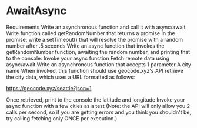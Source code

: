 # AwaitAsync
Requirements
Write an asynchronous function and call it with async/await
Write function called getRandomNumber that returns a promise
In the promise, write a setTimeout() that will resolve the promise with a random number after .5 seconds
Write an async function that invokes the getRandomNumber function, awaiting the random number, and printing that to the console.
Invoke your async function
Fetch remote data using async/await
Write an asynchronous function that accepts 1 parameter
A city name
When invoked, this function should use geocode.xyz's API retrieve the city data, which uses a URL formatted as follows:

https://geocode.xyz/seattle?json=1

Once retrieved, print to the console the latitude and longitude
Invoke your async function with a few cities as a test
(Note: the API will only allow you 2 calls per second, so if you are getting errors and you think you shouldn't be, try calling fetching only ONCE per execution.)
